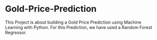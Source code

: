 # Gold-Price-Prediction
This Project is about building a Gold Price Prediction using Machine Learning with Python. For this Prediction, we have used a Random Forest Regressor.
